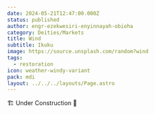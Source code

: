 ```yaml
---
date: 2024-05-21T12:47:00.000Z
status: published
author: engr-ezekwesiri-enyinnayah-obioha
category: Deities/Markets
title: Wind
subtitle: Ikuku
image: https://source.unsplash.com/random?wind
tags:
  - restoration
icon: weather-windy-variant
pack: mdi
layout: ../../../layouts/Page.astro
---
```

🏗️ Under Construction 🚧
